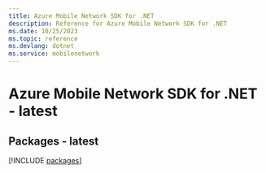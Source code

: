 ```yaml
---
title: Azure Mobile Network SDK for .NET
description: Reference for Azure Mobile Network SDK for .NET
ms.date: 10/25/2023
ms.topic: reference
ms.devlang: dotnet
ms.service: mobilenetwork
---
```

# Azure Mobile Network SDK for .NET - latest
## Packages - latest
[!INCLUDE [packages](mobile-network-index.md)]